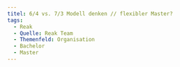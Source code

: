 ```yaml
---
titel: 6/4 vs. 7/3 Modell denken // flexibler Master?
tags:
  - Reak
  - Quelle: Reak Team
  - Themenfeld: Organisation
  - Bachelor
  - Master
---
```

